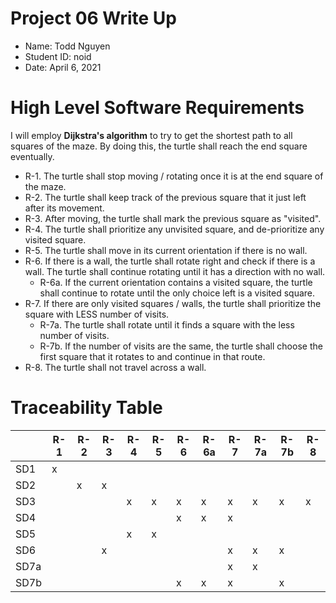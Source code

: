 # Project 06 Write Up

- Name: Todd Nguyen
- Student ID: noid
- Date: April 6, 2021

# High Level Software Requirements

I will employ **Dijkstra's algorithm** to try to get the shortest path to all squares of the maze. By doing this, the turtle shall reach the end square eventually.

- R-1. The turtle shall stop moving / rotating once it is at the end square of the maze.
- R-2. The turtle shall keep track of the previous square that it just left after its movement.
- R-3. After moving, the turtle shall mark the previous square as "visited".
- R-4. The turtle shall prioritize any unvisited square, and de-prioritize any visited square.
- R-5. The turtle shall move in its current orientation if there is no wall.
- R-6. If there is a wall, the turtle shall rotate right and check if there is a wall. The turtle shall continue rotating until it has a direction with no wall.
  - R-6a. If the current orientation contains a visited square, the turtle shall continue to rotate until the only choice left is a visited square.
- R-7. If there are only visited squares / walls, the turtle shall prioritize the square with LESS number of visits.
  - R-7a. The turtle shall rotate until it finds a square with the less number of visits.
  - R-7b. If the number of visits are the same, the turtle shall choose the first square that it rotates to and continue in that route.
- R-8. The turtle shall not travel across a wall.

# Traceability Table

|      | R-1 | R-2 | R-3 | R-4 | R-5 | R-6 | R-6a | R-7 | R-7a | R-7b | R-8 |
| ---- | --- | --- | --- | --- | --- | --- | ---- | --- | ---- | ---- | --- |
| SD1  | x   |     |     |     |     |     |      |     |      |      |     |
| SD2  |     | x   | x   |     |     |     |      |     |      |      |     |
| SD3  |     |     |     | x   | x   | x   | x    | x   | x    | x    | x   |
| SD4  |     |     |     |     |     | x   | x    | x   |      |      |     |
| SD5  |     |     |     | x   | x   |     |      |     |      |      |     |
| SD6  |     |     | x   |     |     |     |      | x   | x    | x    |     |
| SD7a |     |     |     |     |     |     |      | x   | x    |      |     |
| SD7b |     |     |     |     |     | x   | x    | x   |      | x    |     |
